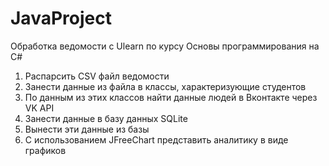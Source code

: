 # JavaProject

Обработка ведомости с Ulearn по курсу Основы программирования на C#


1) Распарсить CSV файл ведомости
2) Занести данные из файла в классы, характеризующие студентов
3) По данным из этих классов найти данные людей в Вконтакте через VK API
4) Занести данные в базу данных SQLite
5) Вынести эти данные из базы
6) С использованием JFreeChart представить аналитику в виде графиков

